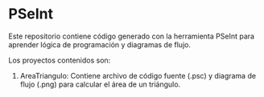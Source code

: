 # PSeInt
Este repositorio contiene código generado con la herramienta PSeInt para aprender lógica de programación y diagramas de flujo.

Los proyectos contenidos son:

1. AreaTriangulo: Contiene archivo de código fuente (.psc) y diagrama de flujo (.png) para calcular el área de un triángulo.

